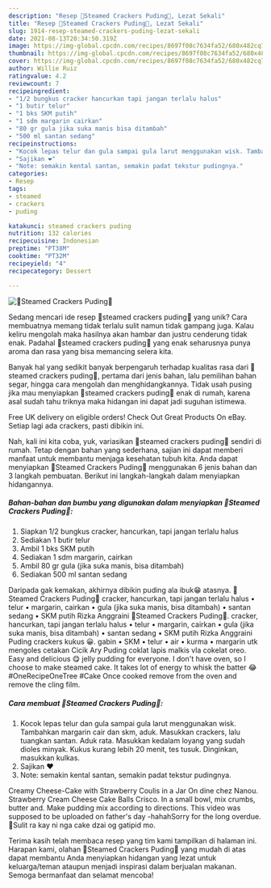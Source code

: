 ```yaml
---
description: "Resep 🍰Steamed Crackers Puding🍰, Lezat Sekali"
title: "Resep 🍰Steamed Crackers Puding🍰, Lezat Sekali"
slug: 1914-resep-steamed-crackers-puding-lezat-sekali
date: 2021-08-13T20:34:50.319Z
image: https://img-global.cpcdn.com/recipes/8697f08c7634fa52/680x482cq70/steamed-crackers-puding-foto-resep-utama.jpg
thumbnail: https://img-global.cpcdn.com/recipes/8697f08c7634fa52/680x482cq70/steamed-crackers-puding-foto-resep-utama.jpg
cover: https://img-global.cpcdn.com/recipes/8697f08c7634fa52/680x482cq70/steamed-crackers-puding-foto-resep-utama.jpg
author: Willie Ruiz
ratingvalue: 4.2
reviewcount: 7
recipeingredient:
- "1/2 bungkus cracker hancurkan tapi jangan terlalu halus"
- "1 butir telur"
- "1 bks SKM putih"
- "1 sdm margarin cairkan"
- "80 gr gula jika suka manis bisa ditambah"
- "500 ml santan sedang"
recipeinstructions:
- "Kocok lepas telur dan gula sampai gula larut menggunakan wisk. Tambahkan margarin cair dan skm, aduk. Masukkan crackers, lalu tuangkan santan. Aduk rata. Masukkan kedalam loyang yang sudah dioles minyak. Kukus kurang lebih 20 menit, tes tusuk. Dinginkan, masukkan kulkas."
- "Sajikan ❤"
- "Note: semakin kental santan, semakin padat tekstur pudingnya."
categories:
- Resep
tags:
- steamed
- crackers
- puding

katakunci: steamed crackers puding 
nutrition: 132 calories
recipecuisine: Indonesian
preptime: "PT38M"
cooktime: "PT32M"
recipeyield: "4"
recipecategory: Dessert

---
```



![🍰Steamed Crackers Puding🍰](https://img-global.cpcdn.com/recipes/8697f08c7634fa52/680x482cq70/steamed-crackers-puding-foto-resep-utama.jpg)

Sedang mencari ide resep 🍰steamed crackers puding🍰 yang unik? Cara membuatnya memang tidak terlalu sulit namun tidak gampang juga. Kalau keliru mengolah maka hasilnya akan hambar dan justru cenderung tidak enak. Padahal 🍰steamed crackers puding🍰 yang enak seharusnya punya aroma dan rasa yang bisa memancing selera kita.

Banyak hal yang sedikit banyak berpengaruh terhadap kualitas rasa dari 🍰steamed crackers puding🍰, pertama dari jenis bahan, lalu pemilihan bahan segar, hingga cara mengolah dan menghidangkannya. Tidak usah pusing jika mau menyiapkan 🍰steamed crackers puding🍰 enak di rumah, karena asal sudah tahu triknya maka hidangan ini dapat jadi suguhan istimewa.

Free UK delivery on eligible orders! Check Out Great Products On eBay. Setiap lagi ada crackers, pasti dibikin ini.


Nah, kali ini kita coba, yuk, variasikan 🍰steamed crackers puding🍰 sendiri di rumah. Tetap dengan bahan yang sederhana, sajian ini dapat memberi manfaat untuk membantu menjaga kesehatan tubuh kita. Anda dapat menyiapkan 🍰Steamed Crackers Puding🍰 menggunakan 6 jenis bahan dan 3 langkah pembuatan. Berikut ini langkah-langkah dalam menyiapkan hidangannya.

<!--inarticleads1-->

##### Bahan-bahan dan bumbu yang digunakan dalam menyiapkan 🍰Steamed Crackers Puding🍰:

1. Siapkan 1/2 bungkus cracker, hancurkan, tapi jangan terlalu halus
1. Sediakan 1 butir telur
1. Ambil 1 bks SKM putih
1. Sediakan 1 sdm margarin, cairkan
1. Ambil 80 gr gula (jika suka manis, bisa ditambah)
1. Sediakan 500 ml santan sedang


Daripada gak kemakan, akhirnya dibikin puding ala ibuk😁 atasnya. 🍰Steamed Crackers Puding🍰 cracker, hancurkan, tapi jangan terlalu halus • telur • margarin, cairkan • gula (jika suka manis, bisa ditambah) • santan sedang • SKM putih Rizka Anggraini 🍰Steamed Crackers Puding🍰. cracker, hancurkan, tapi jangan terlalu halus • telur • margarin, cairkan • gula (jika suka manis, bisa ditambah) • santan sedang • SKM putih Rizka Anggraini Puding crackers kukus 😀. gabin • SKM • telur • air • kurma • margarin utk mengoles cetakan Cicik Ary Puding coklat lapis malkis vla cokelat oreo. Easy and delicious 😋 jelly pudding for everyone. I don&#39;t have oven, so I choose to make steamed cake. It takes lot of energy to whisk the batter 😂 #OneRecipeOneTree #Cake Once cooked remove from the oven and remove the cling film. 

<!--inarticleads2-->

##### Cara membuat 🍰Steamed Crackers Puding🍰:

1. Kocok lepas telur dan gula sampai gula larut menggunakan wisk. Tambahkan margarin cair dan skm, aduk. Masukkan crackers, lalu tuangkan santan. Aduk rata. Masukkan kedalam loyang yang sudah dioles minyak. Kukus kurang lebih 20 menit, tes tusuk. Dinginkan, masukkan kulkas.
1. Sajikan ❤
1. Note: semakin kental santan, semakin padat tekstur pudingnya.


Creamy Cheese-Cake with Strawberry Coulis in a Jar On dine chez Nanou. Strawberry Cream Cheese Cake Balls Crisco. In a small bowl, mix crumbs, butter and. Make pudding mix according to directions. This video was supposed to be uploaded on father&#39;s day -hahahSorry for the long overdue. 🤗Sulit ra kay ni nga cake dzai og gatipid mo. 

Terima kasih telah membaca resep yang tim kami tampilkan di halaman ini. Harapan kami, olahan 🍰Steamed Crackers Puding🍰 yang mudah di atas dapat membantu Anda menyiapkan hidangan yang lezat untuk keluarga/teman ataupun menjadi inspirasi dalam berjualan makanan. Semoga bermanfaat dan selamat mencoba!
